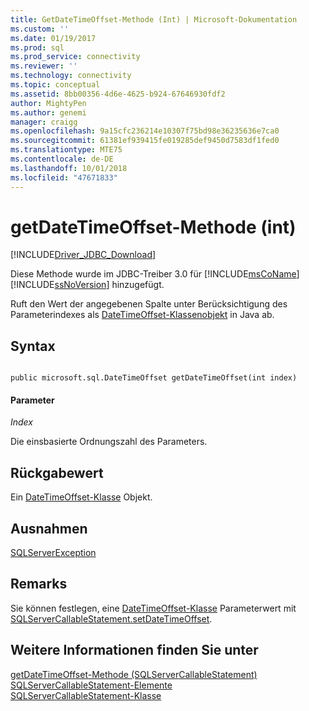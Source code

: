 ```yaml
---
title: GetDateTimeOffset-Methode (Int) | Microsoft-Dokumentation
ms.custom: ''
ms.date: 01/19/2017
ms.prod: sql
ms.prod_service: connectivity
ms.reviewer: ''
ms.technology: connectivity
ms.topic: conceptual
ms.assetid: 8bb00356-4d6e-4625-b924-67646930fdf2
author: MightyPen
ms.author: genemi
manager: craigg
ms.openlocfilehash: 9a15cfc236214e10307f75bd98e36235636e7ca0
ms.sourcegitcommit: 61381ef939415fe019285def9450d7583df1fed0
ms.translationtype: MTE75
ms.contentlocale: de-DE
ms.lasthandoff: 10/01/2018
ms.locfileid: "47671833"
---
```

# <a name="getdatetimeoffset-method-int"></a>getDateTimeOffset-Methode (int)
[!INCLUDE[Driver_JDBC_Download](../../../includes/driver_jdbc_download.md)]

  Diese Methode wurde im JDBC-Treiber 3.0 für [!INCLUDE[msCoName](../../../includes/msconame_md.md)] [!INCLUDE[ssNoVersion](../../../includes/ssnoversion-md.md)] hinzugefügt.  
  
 Ruft den Wert der angegebenen Spalte unter Berücksichtigung des Parameterindexes als [DateTimeOffset-Klassenobjekt](../../../connect/jdbc/reference/datetimeoffset-class.md) in Java ab.  
  
## <a name="syntax"></a>Syntax  
  
```  
  
public microsoft.sql.DateTimeOffset getDateTimeOffset(int index)  
```  
  
#### <a name="parameters"></a>Parameter  
 *Index*  
  
 Die einsbasierte Ordnungszahl des Parameters.  
  
## <a name="return-value"></a>Rückgabewert  
 Ein [DateTimeOffset-Klasse](../../../connect/jdbc/reference/datetimeoffset-class.md) Objekt.  
  
## <a name="exceptions"></a>Ausnahmen  
 [SQLServerException](../../../connect/jdbc/reference/sqlserverexception-class.md)  
  
## <a name="remarks"></a>Remarks  
 Sie können festlegen, eine [DateTimeOffset-Klasse](../../../connect/jdbc/reference/datetimeoffset-class.md) Parameterwert mit [SQLServerCallableStatement.setDateTimeOffset](../../../connect/jdbc/reference/setdatetimeoffset-method-sqlservercallablestatement.md).  
  
## <a name="see-also"></a>Weitere Informationen finden Sie unter  
 [getDateTimeOffset-Methode &#40;SQLServerCallableStatement&#41;](../../../connect/jdbc/reference/getdatetimeoffset-method-sqlservercallablestatement.md)   
 [SQLServerCallableStatement-Elemente](../../../connect/jdbc/reference/sqlservercallablestatement-members.md)   
 [SQLServerCallableStatement-Klasse](../../../connect/jdbc/reference/sqlservercallablestatement-class.md)  
  
  
